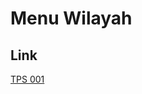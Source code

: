 # Menu Wilayah

## Link

[TPS 001](https://github.com/gigit-pemilu/pemilu-2024-65-kalimantan-utara/tree/main/pileg-dpr/hitung-suara/sub/65-kalimantan-utara/sub/03-nunukan/sub/15-lumbis-ogong/sub/2011-sungoi/sub/001-tps)

